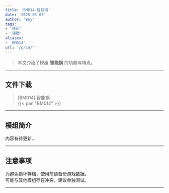 ```yaml
---
title: 'BM014-智能锅'
date: '2025-03-07'
author: 'Bny'
tags:
- '模组'
- '辅助'
aliases:
- 'BM014'
url: '/p/14/'
---
```


> 本文介绍了模组 **智能锅** 的功能与特点。

---

## 文件下载

> [BM014] 智能锅  
{{< pan "BM014" >}}  

---

## 模组简介

>  
内容有待更新...  

---

## 注意事项

>  
为避免损坏存档，使用前请备份游戏数据。  
可能与其他模组存在冲突，建议单独测试。  

---

